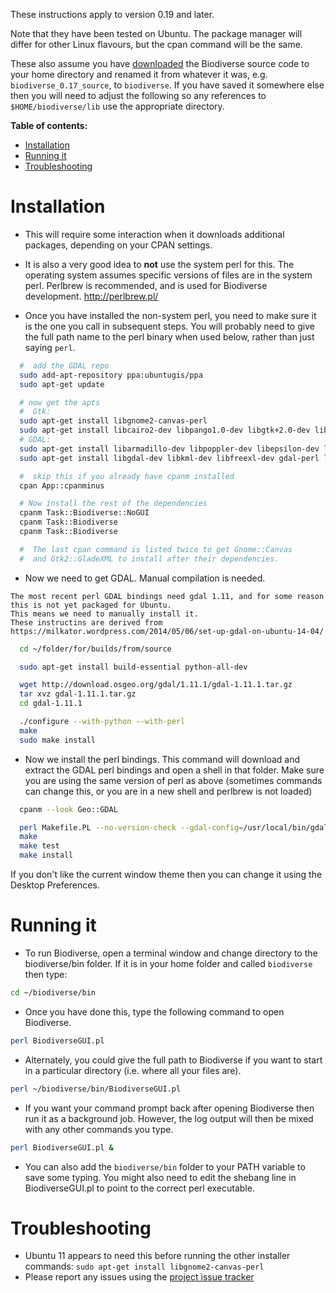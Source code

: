These instructions apply to version 0.19 and later.

Note that they have been tested on Ubuntu.  The package manager will differ for other Linux flavours, but the cpan command will be the same.

These also assume you have [downloaded](http://code.google.com/p/biodiverse/downloads/list) the Biodiverse source code to your home directory and renamed it from whatever it was, e.g. `biodiverse_0.17_source`, to `biodiverse`.  If you have saved it somewhere else then you will need to adjust the following so any references to `$HOME/biodiverse/lib` use the appropriate directory.

**Table of contents:**
* [Installation](#installation)
* [Running it](#running-it)
* [Troubleshooting](#troubleshooting)


# Installation #

  * This will require some interaction when it downloads additional packages, depending on your CPAN settings.

  * It is also a very good idea to **not** use the system perl for this.  The operating system assumes specific versions of files are in the system perl.  Perlbrew is recommended, and is used for Biodiverse development.  http://perlbrew.pl/

  * Once you have installed the non-system perl, you need to make sure it is the one you call in subsequent steps.  You will probably need to give the full path name to the perl binary when used below, rather than just saying `perl`.


```bash
  #  add the GDAL repo
  sudo add-apt-repository ppa:ubuntugis/ppa 
  sudo apt-get update

  # now get the apts
  #  Gtk:
  sudo apt-get install libgnome2-canvas-perl
  sudo apt-get install libcairo2-dev libpango1.0-dev libgtk+2.0-dev libgnomecanvas2-dev libglade2-dev
  # GDAL:
  sudo apt-get install libarmadillo-dev libpoppler-dev libepsilon-dev liblzma-dev
  sudo apt-get install libgdal-dev libkml-dev libfreexl-dev gdal-perl libogdi3.2-dev

  #  skip this if you already have cpanm installed
  cpan App::cpanminus

  # Now install the rest of the dependencies
  cpanm Task::Biodiverse::NoGUI
  cpanm Task::Biodiverse
  cpanm Task::Biodiverse

  #  The last cpan command is listed twice to get Gnome::Canvas
  #  and Gtk2::GladeXML to install after their dependencies.

```

  *  Now we need to get GDAL.  Manual compilation is needed.
  
    The most recent perl GDAL bindings need gdal 1.11, and for some reason this is not yet packaged for Ubuntu.
    This means we need to manually install it.
    These instructins are derived from https://milkator.wordpress.com/2014/05/06/set-up-gdal-on-ubuntu-14-04/

```bash
  cd ~/folder/for/builds/from/source

  sudo apt-get install build-essential python-all-dev

  wget http://download.osgeo.org/gdal/1.11.1/gdal-1.11.1.tar.gz
  tar xvz gdal-1.11.1.tar.gz
  cd gdal-1.11.1

  ./configure --with-python --with-perl
  make
  sudo make install
```

  *  Now we install the perl bindings.
    This command will download and extract the GDAL
    perl bindings and open a shell in that folder.
    Make sure you are using the same version of perl as above
    (sometimes commands can change this, or you are in a new shell and perlbrew is not loaded)

```bash
  cpanm --look Geo::GDAL

  perl Makefile.PL --no-version-check --gdal-config=/usr/local/bin/gdal-config
  make
  make test
  make install
```

If you don't like the current window theme then you can change it using the Desktop Preferences.


# Running it #

  * To run Biodiverse, open a terminal window and change directory to the biodiverse/bin folder.  If it is in your home folder and called `biodiverse` then type:
```bash
cd ~/biodiverse/bin
```
  * Once you have done this, type the following command to open Biodiverse.
```bash
perl BiodiverseGUI.pl
```
  * Alternately, you could give the full path to Biodiverse if you want to start in a particular directory (i.e. where all your files are).
```bash
perl ~/biodiverse/bin/BiodiverseGUI.pl
```
  * If you want your command prompt back after opening Biodiverse then run it as a background job.  However, the log output will then be mixed with any other commands you type.
```bash
perl BiodiverseGUI.pl &
```


  * You can also add the `biodiverse/bin` folder to your PATH variable to save some typing. You might also need to edit the shebang line in BiodiverseGUI.pl to point to the correct perl executable.

# Troubleshooting #
  * Ubuntu 11 appears to need this before running the other installer commands:  `sudo apt-get install libgnome2-canvas-perl`
  * Please report any issues using the [project issue tracker](https://github.com/shawnlaffan/biodiverse/issues/)